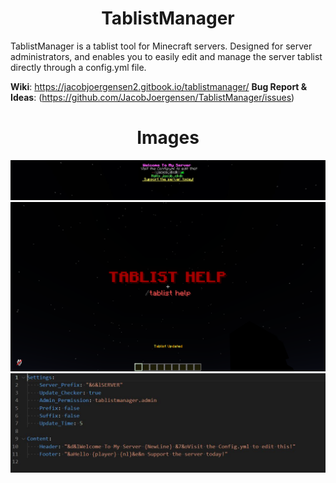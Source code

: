 <h1 align="center">TablistManager</h1>

TablistManager is a tablist tool for Minecraft servers. Designed for server administrators, and enables you to easily edit and manage the server tablist directly through a config.yml file.

**Wiki**: https://jacobjoergensen2.gitbook.io/tablistmanager/
**Bug Report & Ideas**: (https://github.com/JacobJoergensen/TablistManager/issues)

<h1 align="center">Images</h1>

![alt text](https://github.com/JacobJoergensen/TablistManager/blob/main/img/tablistm-showcase3.jpg?raw=true)
![alt text](https://github.com/JacobJoergensen/TablistManager/blob/main/img/tablistm-showcase.png?raw=true)
![alt text](https://github.com/JacobJoergensen/TablistManager/blob/main/img/TablistM-Config.jpg?raw=true)
